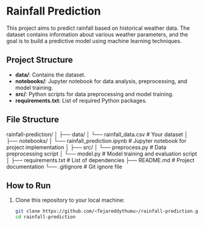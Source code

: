 # Rainfall Prediction

This project aims to predict rainfall based on historical weather data. The dataset contains information about various weather parameters, and the goal is to build a predictive model using machine learning techniques.

## Project Structure
- **data/**: Contains the dataset.
- **notebooks/**: Jupyter notebook for data analysis, preprocessing, and model training.
- **src/**: Python scripts for data preprocessing and model training.
- **requirements.txt**: List of required Python packages.

## File Structure
rainfall-prediction/
│
├── data/
│   └── rainfall_data.csv           # Your dataset
│
├── notebooks/
│   └── rainfall_prediction.ipynb   # Jupyter notebook for project implementation
│
├── src/
│   └── preprocess.py               # Data preprocessing script
│   └── model.py                    # Model training and evaluation script
│
├── requirements.txt                # List of dependencies
├── README.md                       # Project documentation
└── .gitignore                      # Git ignore file

  
## How to Run

1. Clone this repository to your local machine:
   ```bash
   git clone https://github.com/<Tejareddythumu>/rainfall-prediction.git
   cd rainfall-prediction

